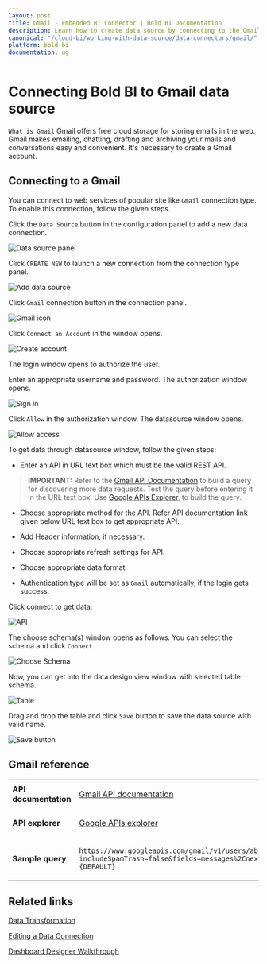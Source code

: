 ```yaml
---
layout: post
title: Gmail - Embedded BI Connector | Bold BI Documentation
description: Learn how to create data source by connecting to the Gmail Datasource with Bold BI Embedded designer.
canonical: "/cloud-bi/working-with-data-source/data-connectors/gmail/"
platform: bold-bi
documentation: ug
---
```

   
# Connecting Bold BI to Gmail data source

  `What is Gmail` Gmail offers free cloud storage for storing emails in the web. Gmail makes emailing, chatting, drafting and archiving your mails and conversations easy and convenient. It's necessary to create a Gmail account.

## Connecting to a Gmail 

   You can connect to web services of popular site like `Gmail` connection type. To enable this connection, follow the given steps.

   Click the `Data Source` button in the configuration panel to add a new data connection.
   
   ![Data source panel](/static/assets/embedded/working-with-datasource/data-connectors/images/common/DataSourcesIcon.png)
   
   Click `CREATE NEW` to launch a new connection from the connection type panel. 
   
   ![Add data source](/static/assets/embedded/working-with-datasource/data-connectors/images/common/datasourcebutton.png)

   Click `Gmail` connection button in the connection panel. 

   ![Gmail icon](/static/assets/embedded/working-with-datasource/data-connectors/images/gmail/gmailicon.png)

   Click `Connect an Account` in the window opens.

   ![Create account](/static/assets/embedded/working-with-datasource/data-connectors/images/gmail/createaccount_gmail.png)
   
   The login window opens to authorize the user.
   
   Enter an appropriate username and password. The authorization window opens.

   ![Sign in](/static/assets/embedded/working-with-datasource/data-connectors/images/gmail/gmail.png)

   Click `Allow` in the authorization window. The datasource window opens.

   ![Allow access](/static/assets/embedded/working-with-datasource/data-connectors/images/gmail/allowbuttongmail.png)

   To get data through datasource window, follow the given steps:

   * Enter an API in URL text box which must be the valid REST API.

> **IMPORTANT:** Refer to the [Gmail API Documentation](https://developers.google.com/gmail/api/) to build a query for discovering more data requests. Test the query before entering it in the URL text box. Use [Google APIs Explorer](https://developers.google.com/apis-explorer/#p/gmail/v1//), to build the query.

   * Choose appropriate method for the API. Refer API documentation link given below URL text box to get appropriate API.

   * Add Header information, if necessary.

   * Choose appropriate refresh settings for API.

   * Choose appropriate data format.

   * Authentication type will be set as `Gmail` automatically, if the login gets success.

   Click connect to get data.
   
   ![API](/static/assets/embedded/working-with-datasource/data-connectors/images/gmail/gmailweb.png)

   The choose schema(s) window opens as follows. You can select the schema and click `Connect`.
   
   ![Choose Schema](/static/assets/embedded/working-with-datasource/data-connectors/images/gmail/schemawindow.png)

   Now, you can get into the data design view window with selected table schema.

   ![Table](/static/assets/embedded/working-with-datasource/data-connectors/images/gmail/dataview.png)

   Drag and drop the table and click `Save` button to save the data source with valid name.

   ![Save button](/static/assets/embedded/working-with-datasource/data-connectors/images/gmail/save.png)


## Gmail reference

<table>
<tr>
<td><b>API documentation</b></td>
<td>

[Gmail API documentation](https://developers.google.com/gmail/api/)

</td>
</tr>
<tr>
<td><b>API explorer</b></td>
<td>

[Google APIs explorer](https://developers.google.com/apis-explorer/#p/gmail/v1//)

</td>
</tr>
<tr><td><b>Sample query</b></td>
<td>

`https://www.googleapis.com/gmail/v1/users/abc4052%40gmail.com/messages?includeSpamTrash=false&fields=messages%2CnextPageToken%2CresultSizeEstimate&key={DEFAULT}`

</td>
</tr>
</table>

## Related links
[Data Transformation](/embedded-bi/working-with-data-source/transforming-data/joining-table/)

[Editing a Data Connection](/embedded-bi/working-with-data-source/editing-a-data-connection/)   

[Dashboard Designer Walkthrough](/embedded-bi/getting-started/bold-bi-walk-through/)

   











  
































